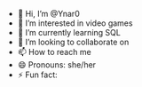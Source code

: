 - 👋 Hi, I’m @Ynar0
- 👀 I’m interested in video games
- 🌱 I’m currently learning SQL
- 💞️ I’m looking to collaborate on 
- 📫 How to reach me 
- 😄 Pronouns: she/her
- ⚡ Fun fact: 

<!---
Ynar0/Ynar0 is a ✨ special ✨ repository because its `README.md` (this file) appears on your GitHub profile.
You can click the Preview link to take a look at your changes.
--->

